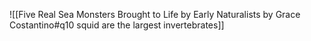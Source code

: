 ![[Five Real Sea Monsters Brought to Life by Early Naturalists by Grace Costantino#q10 squid are the largest invertebrates]]